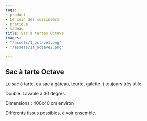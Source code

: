 ```yaml
---
tags:
- product
- Le coin des cuisiniers
- pratique
- cadeau
title: Sac à tartes Octave
images:
- "/assets/1_octave1.png"
- "/assets/1a_octave2.png"

---
```

## Sac à tarte Octave

Le sac à tarte, ou sac à gâteau, tourte, galette :) toujours très utile. 

Doublé. Lavable à 30 degrés.

Dimensions : 400x40 cm environ

Différents tissus possibles, à voir ensemble.